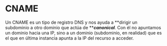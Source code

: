 # CNAME

Un CNAME es un tipo de registro DNS y nos ayuda a **dirigir un subdominio a otro dominio que  actúa de **_**canonical**_. Con él no apuntamos un dominio hacia una IP, sino a un dominio (subdominio, en realidad) que es el que en última instancia apunta a la IP del recurso a acceder.



